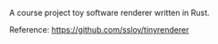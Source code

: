 A course project toy software renderer written in Rust.

Reference: https://github.com/ssloy/tinyrenderer